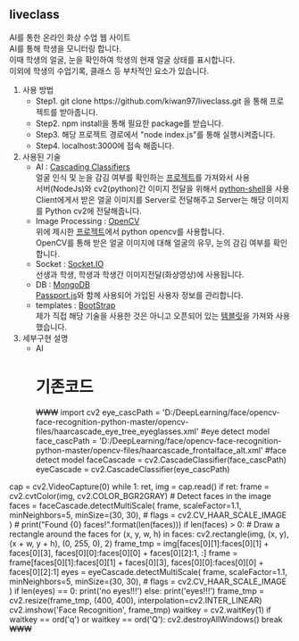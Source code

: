 ## liveclass
AI를 통한 온라인 화상 수업 웹 사이트<br>
AI를 통해 학생을 모니터링 합니다.<br>
이때 학생의 얼굴, 눈을 확인하여 학생의 현재 얼굴 상태를 표시합니다.<br>
이외에 학생의 수업기록, 클래스 등 부차적인 요소가 있습니다.<br>

1. 사용 방법
    - Step1. git clone h<span>t</span>tps://github.com/kiwan97/liveclass.git 을 통해 프로젝트를 받아줍니다.
    - Step2. npm install을 통해 필요한 package를 받습니다.
    - Step3. 해당 프로젝트 경로에서 "node index.js"를 통해 실행시켜줍니다.
    - Step4. localhost:3000에 접속 해줍니다.
2. 사용된 기술
    - AI : [Cascading Classifiers](https://en.wikipedia.org/wiki/Cascading_classifiers)<br>
        얼굴 인식 및 눈을 감김 여부를 확인하는 [프로젝트](https://github.com/GangYuanFan/Closed-Eye-Detection-with-opencv)를 가져와서 사용<br>
        서버(NodeJs)와 cv2(python)간 이미지 전달을 위해서 [python-shell](https://github.com/extrabacon/python-shell)을 사용<br>
        Client에게서 받은 얼굴 이미지를 Server로 전달해주고 Server는 해당 이미지를 Python cv2에 전달해줍니다.<br>
    - Image Processing : [OpenCV](https://ko.wikipedia.org/wiki/OpenCV)<br>
        위에 제시한 [프로젝트](https://github.com/GangYuanFan/Closed-Eye-Detection-with-opencv)에서 python opencv를 사용합니다.<br>
        OpenCV를 통해 받은 얼굴 이미지에 대해 얼굴의 유무, 눈의 감김 여부를 확인합니다.<br>
    - Socket : [Socket.IO](https://socket.io/)<br>
        선생과 학생, 학생과 학생간 이미지전달(화상영상)에 사용됩니다.<br>
    - DB : [MongoDB](https://www.mongodb.com/)<br>
        [Passport.js](http://www.passportjs.org/)와 함께 사용되어 가입된 사용자 정보를 관리합니다.<br>
    - templates : [BootStrap](https://getbootstrap.com/)<br>
        제가 직접 해당 기술을 사용한 것은 아니고 오픈되어 있는 [템블릿](https://colorlib.com/wp/template/courses/)을 가져와 사용했습니다.<br>
3. 세부구현 설명
    - AI<br>
        # 기존코드
        ₩₩₩
            import cv2
eye_cascPath = 'D:/DeepLearning/face/opencv-face-recognition-python-master/opencv-files/haarcascade_eye_tree_eyeglasses.xml'  #eye detect model
face_cascPath = 'D:/DeepLearning/face/opencv-face-recognition-python-master/opencv-files/haarcascade_frontalface_alt.xml'  #face detect model
faceCascade = cv2.CascadeClassifier(face_cascPath)
eyeCascade = cv2.CascadeClassifier(eye_cascPath)

cap = cv2.VideoCapture(0)
while 1:
    ret, img = cap.read()
    if ret:
        frame = cv2.cvtColor(img, cv2.COLOR_BGR2GRAY)
        # Detect faces in the image
        faces = faceCascade.detectMultiScale(
            frame,
            scaleFactor=1.1,
            minNeighbors=5,
            minSize=(30, 30),
            # flags = cv2.CV_HAAR_SCALE_IMAGE
        )
        # print("Found {0} faces!".format(len(faces)))
        if len(faces) > 0:
            # Draw a rectangle around the faces
            for (x, y, w, h) in faces:
                cv2.rectangle(img, (x, y), (x + w, y + h), (0, 255, 0), 2)
            frame_tmp = img[faces[0][1]:faces[0][1] + faces[0][3], faces[0][0]:faces[0][0] + faces[0][2]:1, :]
            frame = frame[faces[0][1]:faces[0][1] + faces[0][3], faces[0][0]:faces[0][0] + faces[0][2]:1]
            eyes = eyeCascade.detectMultiScale(
                frame,
                scaleFactor=1.1,
                minNeighbors=5,
                minSize=(30, 30),
                # flags = cv2.CV_HAAR_SCALE_IMAGE
            )
            if len(eyes) == 0:
                print('no eyes!!!')
            else:
                print('eyes!!!')
            frame_tmp = cv2.resize(frame_tmp, (400, 400), interpolation=cv2.INTER_LINEAR)
            cv2.imshow('Face Recognition', frame_tmp)
        waitkey = cv2.waitKey(1)
        if waitkey == ord('q') or waitkey == ord('Q'):
            cv2.destroyAllWindows()
            break
        ₩₩₩